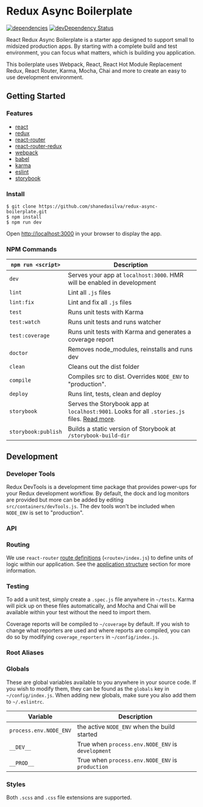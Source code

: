 # Redux Async Boilerplate

[![dependencies](https://david-dm.org/shanedasilva/redux-async-boilerplate.svg)](https://david-dm.org/shanedasilva/redux-async-boilerplate)
[![devDependency Status](https://david-dm.org/shanedasilva/redux-async-boilerplate/dev-status.svg)](https://david-dm.org/shanedasilva/redux-async-boilerplate#info=devDependencies)

React Redux Async Boilerplate is a starter app designed to support small to midsized production apps. By starting with a complete build and test environment, you can focus what matters, which is building you application.

This boilerplate uses Webpack, React, React Hot Module Replacement Redux, React Router, Karma, Mocha, Chai and more to create an easy to use development environment.

## Getting Started

### Features
* [react](https://github.com/facebook/react)
* [redux](https://github.com/rackt/redux)
* [react-router](https://github.com/rackt/react-router)
* [react-router-redux](https://github.com/rackt/react-router-redux)
* [webpack](https://github.com/webpack/webpack)
* [babel](https://github.com/babel/babel)
* [karma](https://github.com/karma-runner/karma)
* [eslint](http://eslint.org)
* [storybook](https://github.com/kadirahq/react-storybook)


### Install

    $ git clone https://github.com/shanedasilva/redux-async-boilerplate.git
    $ npm install
    $ npm run dev

Open [http://localhost:3000](http://localhost:3000) in your browser to display the app.

### NPM Commands
|`npm run <script>`|Description|
|------------------|-----------|
|`dev`|Serves your app at `localhost:3000`. HMR will be enabled in development|
|`lint`|Lint all `.js` files|
|`lint:fix`|Lint and fix all `.js` files|
|`test`|Runs unit tests with Karma|
|`test:watch`|Runs unit tests and runs watcher|
|`test:coverage`|Runs unit tests with Karma and generates a coverage report|
|`doctor`|Removes node_modules, reinstalls and runs dev|
|`clean`|Cleans out the dist folder|
|`compile`|Compiles src to dist. Overrides `NODE_ENV` to "production".|
|`deploy`|Runs lint, tests, clean and deploy|
|`storybook`|Serves the Storybook app at `localhost:9001`. Looks for all `.stories.js` files. [Read more](https://github.com/kadirahq/react-storybook).|
|`storybook:publish`|Builds a static version of Storybook at `/storybook-build-dir`|

## Development

### Developer Tools

Redux DevTools is a development time package that provides power-ups for your Redux development workflow. By default, the dock and log monitors are provided but more can be added by editing `src/containers/devTools.js`. The dev tools won't be included when `NODE_ENV` is set to "production".

### API

### Routing

We use `react-router` [route definitions](https://github.com/reactjs/react-router/blob/master/docs/API.md#plainroute) (`<route>/index.js`) to define units of logic within our application. See the [application structure](#application-structure) section for more information.

### Testing

To add a unit test, simply create a `.spec.js` file anywhere in `~/tests`. Karma will pick up on these files automatically, and Mocha and Chai will be available within your test without the need to import them.

Coverage reports will be compiled to `~/coverage` by default. If you wish to change what reporters are used and where reports are compiled, you can do so by modifying `coverage_reporters` in `~/config/index.js`.

### Root Aliases

### Globals

These are global variables available to you anywhere in your source code. If you wish to modify them, they can be found as the `globals` key in `~/config/index.js`. When adding new globals, make sure you also add them to `~/.eslintrc`.

|Variable|Description|
|---|---|
|`process.env.NODE_ENV`|the active `NODE_ENV` when the build started|
|`__DEV__`|True when `process.env.NODE_ENV` is `development`|
|`__PROD__`|True when `process.env.NODE_ENV` is `production`|


### Styles

Both `.scss` and `.css` file extensions are supported.
